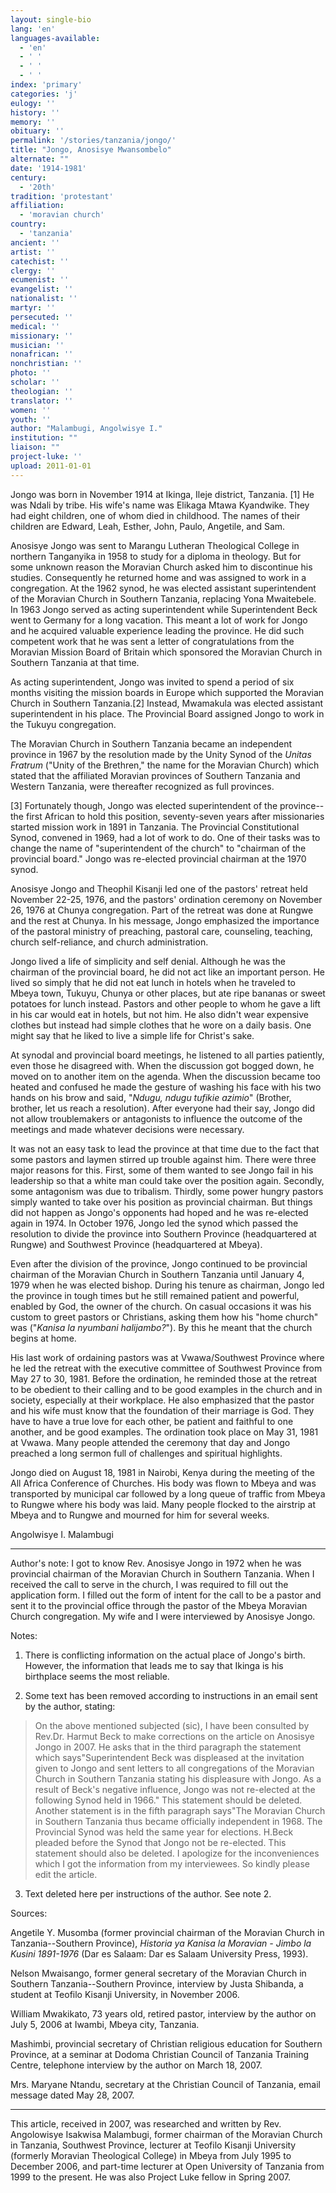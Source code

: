 ```yaml
---
layout: single-bio
lang: 'en'
languages-available:
  - 'en'
  - ' '
  - ' '
  - ' '
index: 'primary'
categories: 'j'
eulogy: ''
history: ''
memory: ''
obituary: ''
permalink: '/stories/tanzania/jongo/'
title: "Jongo, Anosisye Mwansombelo"
alternate: ""
date: '1914-1981'
century:
  - '20th'
tradition: 'protestant'
affiliation:
  - 'moravian church'
country:
  - 'tanzania'
ancient: ''
artist: ''
catechist: ''
clergy: ''
ecumenist: ''
evangelist: ''
nationalist: ''
martyr: ''
persecuted: ''
medical: ''
missionary: ''
musician: ''
nonafrican: ''
nonchristian: ''
photo: ''
scholar: ''
theologian: ''
translator: ''
women: ''
youth: ''
author: "Malambugi, Angolwisye I."
institution: ""
liaison: ""
project-luke: ''
upload: 2011-01-01
---
```




Jongo was born in November 1914 at Ikinga, Ileje district, Tanzania. [1] He was Ndali by tribe. His wife's name was Elikaga Mtawa Kyandwike. They had eight children, one of whom died in childhood. The names of their children are Edward, Leah, Esther, John, Paulo, Angetile, and Sam.

Anosisye Jongo was sent to Marangu Lutheran Theological College in northern Tanganyika in 1958 to study for a diploma in theology. But for some unknown reason the Moravian Church asked him to discontinue his studies. Consequently he returned home and was assigned to work in a congregation. At the 1962 synod, he was elected assistant superintendent of the Moravian Church in Southern Tanzania, replacing Yona Mwaitebele. In 1963 Jongo served as acting superintendent while Superintendent Beck went to Germany for a long vacation. This meant a lot of work for Jongo and he acquired valuable experience leading the province. He did such competent work that he was sent a letter of congratulations from the Moravian Mission Board of Britain which sponsored the Moravian Church in Southern Tanzania at that time.

As acting superintendent, Jongo was invited to spend a period of six months visiting the mission boards in Europe which supported the Moravian Church in Southern Tanzania.[2]  Instead, Mwamakula was elected assistant superintendent in his place. The Provincial Board assigned Jongo to work in the Tukuyu congregation.

The Moravian Church in Southern Tanzania became an independent province in 1967 by the resolution made by the Unity Synod of the *Unitas Fratrum* ("Unity of the Brethren," the name for the Moravian Church) which stated that the affiliated Moravian provinces of Southern Tanzania and Western Tanzania, were thereafter recognized as full provinces.

[3] Fortunately though, Jongo was elected superintendent of the province--the first African to hold this position, seventy-seven years after missionaries started mission work in 1891 in Tanzania. The Provincial Constitutional Synod, convened in 1969, had a lot of work to do. One of their tasks was to change the name of "superintendent of the church" to "chairman of the provincial board." Jongo was re-elected provincial chairman at the 1970 synod.

Anosisye Jongo and Theophil Kisanji led one of the pastors' retreat held November 22-25, 1976, and the pastors' ordination ceremony on November 26, 1976 at Chunya congregation. Part of the retreat was done at Rungwe and the rest at Chunya. In his message, Jongo emphasized the importance of the pastoral ministry of preaching, pastoral care, counseling, teaching, church self-reliance, and church administration.

Jongo lived a life of simplicity and self denial. Although he was the chairman of the provincial board, he did not act like an important person. He lived so simply that he did not eat lunch in hotels when he traveled to Mbeya town, Tukuyu, Chunya or other places, but ate ripe bananas or sweet potatoes for lunch instead. Pastors and other people to whom he gave a lift in his car would eat in hotels, but not him. He also didn't wear expensive clothes but instead had simple clothes that he wore on a daily basis. One might say that he liked to live a simple life for Christ's sake.

At synodal and provincial board meetings, he listened to all parties patiently, even those he disagreed with. When the discussion got bogged down, he moved on to another item on the agenda. When the discussion became too heated and confused he made the gesture of washing his face with his two hands on his brow and said, "*Ndugu, ndugu tufikie azimio*" (Brother, brother, let us reach a resolution). After everyone had their say, Jongo did not allow troublemakers or antagonists to influence the outcome of the meetings and made whatever decisions were necessary.

It was not an easy task to lead the province at that time due to the fact that some pastors and laymen stirred up trouble against him. There were three major reasons for this. First, some of them wanted to see Jongo fail in his leadership so that a white man could take over the position again. Secondly, some antagonism was due to tribalism. Thirdly, some power hungry pastors simply wanted to take over his position as provincial chairman. But things did not happen as Jongo's opponents had hoped and he was re-elected again in 1974. In October 1976, Jongo led the synod which passed the resolution to divide the province into Southern Province (headquartered at Rungwe) and Southwest Province (headquartered at Mbeya).

Even after the division of the province, Jongo continued to be provincial chairman of the Moravian Church in Southern Tanzania until January 4, 1979 when he was elected bishop. During his tenure as chairman, Jongo led the province in tough times but he still remained patient and powerful, enabled by God, the owner of the church. On casual occasions it was his custom to greet pastors or Christians, asking them how his "home church" was ("*Kanisa la nyumbani halijambo?*"). By this he meant that the church begins at home.

His last work of ordaining pastors was at Vwawa/Southwest Province where he led the retreat with the executive committee of Southwest Province from May 27 to 30, 1981. Before the ordination, he reminded those at the retreat to be obedient to their calling and to be good examples in the church and in society, especially at their workplace. He also emphasized that the pastor and his wife must know that the foundation of their marriage is God. They have to have a true love for each other, be patient and faithful to one another, and be good examples. The ordination took place on May 31, 1981 at Vwawa. Many people attended the ceremony that day and Jongo preached a long sermon full of challenges and spiritual highlights.

Jongo died on August 18, 1981 in Nairobi, Kenya during the meeting of the All Africa Conference of Churches. His body was flown to Mbeya and was transported by municipal car followed by a long queue of traffic from Mbeya to Rungwe where his body was laid. Many people flocked to the airstrip at Mbeya and to Rungwe and mourned for him for several weeks.

Angolwisye I. Malambugi

---

Author's note: I got to know Rev. Anosisye Jongo in 1972 when he was provincial chairman of the Moravian Church in Southern Tanzania. When I received the call to serve in the church, I was required to fill out the application form. I filled out the form of intent for the call to be a pastor and sent it to the provincial office through the pastor of the Mbeya Moravian Church congregation. My wife and I were interviewed by Anosisye Jongo.

Notes:

1. There is conflicting information on the actual place of Jongo's birth. However, the information that leads me to say that Ikinga is his birthplace seems the most reliable.

2. Some text has been removed according to instructions in an email sent by the author, stating:

> On the above mentioned subjected (sic), I have been consulted by Rev.Dr. Harmut Beck to make corrections on the article on Anosisye Jongo in 2007.  He asks that in the third paragraph the statement which says"Superintendent Beck was displeased at the invitation given to Jongo and sent letters to all congregations of the Moravian Church in Southern Tanzania stating his displeasure with Jongo. As a result of Beck's negative influence, Jongo was not re-elected at the following Synod held in 1966." This statement should be deleted. Another statement is in the fifth paragraph says"The Moravian Church in Southern Tanzania thus became officially independent in 1968. The Provincial Synod was held the same year for elections. H.Beck pleaded before the Synod that Jongo not be re-elected. This statement should also be deleted. I apologize for the inconveniences which I got the information from my interviewees. So kindly please edit the article.

3. Text deleted here per instructions of the author. See note 2.

Sources:

Angetile Y. Musomba (former provincial chairman of the Moravian Church in Tanzania--Southern Province), *Historia ya Kanisa la Moravian - Jimbo la Kusini 1891-1976* (Dar es Salaam: Dar es Salaam University Press, 1993).

Nelson Mwaisango, former general secretary of the Moravian Church in Southern Tanzania--Southern Province, interview by Justa Shibanda, a student at Teofilo Kisanji University, in November 2006.

William Mwakikato, 73 years old, retired pastor, interview by the author on July 5, 2006 at Iwambi, Mbeya city, Tanzania.

Mashimbi, provincial secretary of Christian religious education for Southern Province, at a seminar at Dodoma Christian Council of Tanzania Training Centre, telephone interview by the author on March 18, 2007.

Mrs. Maryane Ntandu, secretary at the Christian Council of Tanzania, email message dated May 28, 2007.

---

This article, received in 2007, was researched and written by Rev. Angolowisye Isakwisa Malambugi, former chairman of the Moravian Church in Tanzania, Southwest Province, lecturer at Teofilo Kisanji University (formerly Moravian Theological College) in Mbeya from July 1995 to December 2006, and part-time lecturer at Open University of Tanzania from 1999 to the present. He was also Project Luke fellow in Spring 2007.